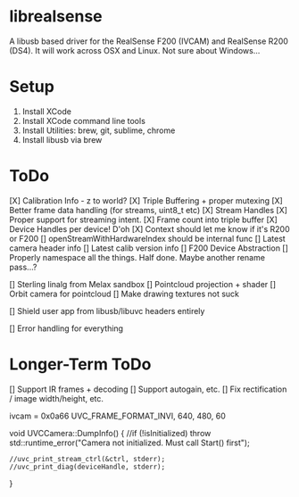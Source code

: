 # librealsense

A libusb based driver for the RealSense F200 (IVCAM) and RealSense R200 (DS4). It will work across OSX and Linux. Not sure about Windows...

# Setup

1. Install XCode
2. Install XCode command line tools
3. Install Utilities: brew, git, sublime, chrome
4. Install libusb via brew

# ToDo
[X] Calibration Info - z to world?
[X] Triple Buffering + proper mutexing
[X] Better frame data handling (for streams, uint8_t etc)
[X] Stream Handles
[X] Proper support for streaming intent.
[X] Frame count into triple buffer
[X] Device Handles per device! D'oh
[X] Context should let me know if it's R200 or F200
[] openStreamWithHardwareIndex should be internal func
[] Latest camera header info 
[] Latest calib version info
[] F200 Device Abstraction
[] Properly namespace all the things. Half done. Maybe another rename pass...? 

[] Sterling linalg from Melax sandbox
[] Pointcloud projection + shader
[] Orbit camera for pointcloud
[] Make drawing textures not suck

[] Shield user app from libusb/libuvc headers entirely

[] Error handling for everything

# Longer-Term ToDo
[] Support IR frames + decoding
[] Support autogain, etc.
[] Fix rectification / image width/height, etc. 

ivcam = 0x0a66
UVC_FRAME_FORMAT_INVI, 640, 480, 60

void UVCCamera::DumpInfo()
{
    //if (!isInitialized) throw std::runtime_error("Camera not initialized. Must call Start() first");
    
    //uvc_print_stream_ctrl(&ctrl, stderr);
    //uvc_print_diag(deviceHandle, stderr);
}

